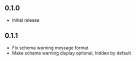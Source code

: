 ## 0.1.0
* Initial release

## 0.1.1
* Fix schema warning message format
* Make schema warning display optional, hidden by default
